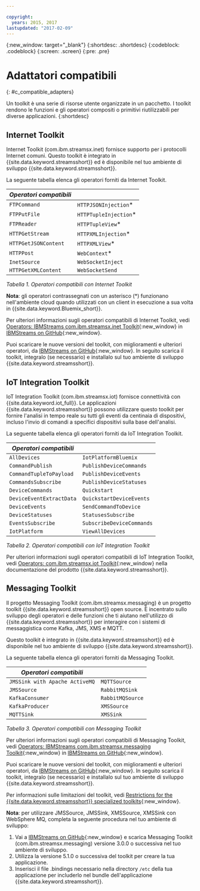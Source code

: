 ```yaml
---

copyright:
  years: 2015, 2017
lastupdated: "2017-02-09"
---
```


<!-- Attribute definitions --> 
{:new_window: target="_blank"}
{:shortdesc: .shortdesc}
{:codeblock: .codeblock}
{:screen: .screen}
{:pre: .pre}

# Adattatori compatibili
{: #c_compatible_adapters}


Un toolkit è una serie di risorse utente organizzate in un pacchetto. I toolkit rendono
le funzioni e gli operatori compositi o primitivi riutilizzabili per diverse applicazioni.
{:shortdesc}

## Internet Toolkit

Internet Toolkit (com.ibm.streamsx.inet) fornisce supporto per i protocolli Internet comuni. Questo toolkit è integrato in {{site.data.keyword.streamsshort}} ed è disponibile nel tuo ambiente di sviluppo {{site.data.keyword.streamsshort}}.

La seguente tabella elenca gli operatori forniti da Internet Toolkit.


| ***Operatori compatibili*** | 							           |
| ---------------------------| ----------------------- |
| `FTPCommand` 	   		 	     |	`HTTPJSONInjection`*   | 	 	 	
|  `FTPPutFile`				       |	`HTTPTupleInjection`*	 |
| `FTPReader`    	 		       | 	`HTTPTupleView`*		   |
| `HTTPGetStream`			       | 	`HTTPXMLInjection`*		 |
| `HTTPGetJSONContent`	 	   |  `HTTPXMLView`*			 	 |
| `HTTPPost`				         |  `WebContext`*				   |
| `InetSource`				       |  `WebSocketInject`			 |
| `HTTPGetXMLContent`		     |  `WebSocketSend`			 	 |

*Tabella 1. Operatori compatibili con Internet Toolkit*

**Nota**: gli operatori contrassegnati con un asterisco (*) funzionano nell'ambiente cloud quando utilizzati con un client in esecuzione a sua volta in {{site.data.keyword.Bluemix_short}}.

Per ulteriori informazioni sugli operatori compatibili di Internet Toolkit, vedi [Operators: IBMStreams com.ibm.streamsx.inet Toolkit](http://ibmstreams.github.io/streamsx.inet/com.ibm.streamsx.inet/doc/spldoc/html/toolkits/ix$Operator.html){:new_window} in [IBMStreams on GitHub](https://github.com/IBMStreams){:new_window}.

Puoi scaricare le nuove versioni del toolkit, con miglioramenti e ulteriori operatori,
da [IBMStreams on GitHub](https://github.com/IBMStreams){:new_window}. In seguito scarica il toolkit, integralo (se necessario) e installalo
sul tuo ambiente di sviluppo {{site.data.keyword.streamsshort}}.

## IoT Integration Toolkit

IoT Integration Toolkit (com.ibm.streamsx.iot) fornisce connettività con {{site.data.keyword.iot_full}}. Le applicazioni {{site.data.keyword.streamsshort}} possono utilizzare questo toolkit per
fornire l'analisi in tempo reale su tutti gli eventi da centinaia di dispositivi, incluso
l'invio di comandi a specifici dispositivi sulla base dell'analisi.

La seguente tabella elenca gli operatori forniti da IoT Integration Toolkit.


| ***Operatori compatibili*** | 							               |
| ---------------------------| --------------------------- |
| `AllDevices` 	   			     |	`IotPlatformBluemix`  		 | 	 	 	
| `CommandPublish`		 	     |	`PublishDeviceCommands`		 |
| `CommandTupleToPayload`	   | 	`PublishDeviceEvents`	 	   |
| `CommandsSubscribe`	 	     | 	`PublishDeviceStatuses`		 |
| `DeviceCommands`	 	 	     |  `Quickstart`				       |
| `DeviceEventExtractData`	 |  `QuickstartDeviceEvents`	 |
| `DeviceEvents`			       |  `SendCommandToDevice`		   |
| `DeviceStatuses`		 	     |  `StatusesSubscribe`			   |
| `EventsSubscribe`			     |  `SubscribeDeviceCommands`	 |
| `IotPlatform`				       |  `ViewAllDevices`			     |

*Tabella 2. Operatori compatibili con IoT Integration Toolkit*

Per ulteriori informazioni sugli operatori compatibili di IoT Integration Toolkit, vedi [Operators: com.ibm.streamsx.iot Toolkit](http://www.ibm.com/support/knowledgecenter/SSCRJU_4.2.0/com.ibm.streams.toolkits.doc/spldoc/dita/tk$com.ibm.streamsx.iot/ix$Operator.html?lang=en){:new_window} nella documentazione del prodotto {{site.data.keyword.streamsshort}}.

## Messaging Toolkit

Il progetto Messaging Toolkit (com.ibm.streamsx.messaging) è un progetto toolkit  {{site.data.keyword.streamsshort}} open source. È incentrato sullo sviluppo degli operatori e delle funzioni che ti aiutano nell'utilizzo di {{site.data.keyword.streamsshort}} per interagire con i sistemi di messaggistica come
Kafka, JMS, XMS e MQTT. 

Questo toolkit è integrato in {{site.data.keyword.streamsshort}} ed è disponibile nel tuo ambiente di sviluppo {{site.data.keyword.streamsshort}}.

La seguente tabella elenca gli operatori forniti da Messaging Toolkit.


| ***Operatori compatibili*** 		    | 						       |
| ---------------------------------	| ------------------ |
| `JMSSink with Apache ActiveMQ`   	|	`MQTTSource`  	   | 	 	 	
| `JMSSource`		 	 			            |	`RabbitMQSink`		 |
| `KafkaConsumer`	 				          | `RabbitMQSource`	 |
| `KafkaProducer`	 	 			          | `XMSSource`	       |
| `MQTTSink`	 	 	 			            |  `XMSSink`				 |

*Tabella 3. Operatori compatibili con Messaging Toolkit*

Per ulteriori informazioni sugli operatori compatibili di Messaging Toolkit, vedi [Operators: IBMStreams com.ibm.streamsx.messaging Toolkit](http://ibmstreams.github.io/streamsx.messaging/com.ibm.streamsx.messaging/doc/spldoc/html/toolkits/ix$Operator.html){:new_window} in [IBMStreams on GitHub](https://github.com/IBMStreams){:new_window}.

Puoi scaricare le nuove versioni del toolkit, con miglioramenti e ulteriori operatori,
da [IBMStreams on GitHub](https://github.com/IBMStreams){:new_window}. In seguito scarica il toolkit, integralo (se necessario) e installalo
sul tuo ambiente di sviluppo {{site.data.keyword.streamsshort}}.

Per informazioni sulle limitazioni del toolkit, vedi [Restrictions for the {{site.data.keyword.streamsshort}} specialized toolkits](http://www.ibm.com/support/knowledgecenter/SSCRJU_4.2.0/com.ibm.streams.install.doc/doc/ibminfospherestreams-install-toolkit-restrictions.html){:new_window}.

**Nota**: per utilizzare JMSSource, JMSSink, XMSSource, XMSSink con WebSphere MQ, completa la seguente procedura nel tuo ambiente di sviluppo: 

1. Vai a [IBMStreams on GitHub](https://github.com/IBMStreams){:new_window} e scarica Messaging Toolkit (com.ibm.streamsx.messaging) versione 3.0.0 o successiva nel tuo ambiente di sviluppo.
2. Utilizza la versione 5.1.0 o successiva del toolkit per creare la tua applicazione.
3. Inserisci il file .bindings necessario nella directory `/etc` della tua applicazione per includerlo nel bundle dell'applicazione {{site.data.keyword.streamsshort}}.
